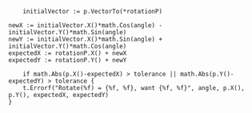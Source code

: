    	initialVector := p.VectorTo(*rotationP)

    newX := initialVector.X()*math.Cos(angle) - initialVector.Y()*math.Sin(angle)
    newY := initialVector.X()*math.Sin(angle) + initialVector.Y()*math.Cos(angle)
    expectedX := rotationP.X() + newX
    expectedY := rotationP.Y() + newY

    	if math.Abs(p.X()-expectedX) > tolerance || math.Abs(p.Y()-expectedY) > tolerance {
    	t.Errorf("Rotate(%f) = {%f, %f}, want {%f, %f}", angle, p.X(), p.Y(), expectedX, expectedY)
    }
